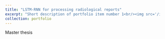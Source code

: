 ```yaml
---
title: "LSTM-RNN for processing radiological reports"
excerpt: "Short description of portfolio item number 1<br/><img src='/images/sepsis.png'>"
collection: portfolio
---
```


Master thesis
